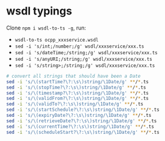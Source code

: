 # wsdl typings

Clone `npm i wsdl-to-ts -g`, run:
- `wsdl-to-ts ocpp_xxxservice.wsdl`
- `sed -i 's/int;/number;/g' wsdl/xxxservice/xxx.ts`
- `sed -i 's/dateTime;/string;/g' wsdl/xxxservice/xxx.ts`
- `sed -i 's/anyURI;/string;/g' wsdl/xxxservice/xxx.ts`
- `sed -i 's/string>;/string;/g' wsdl/xxxservice/xxx.ts`

```bash
# convert all strings that should have been a Date
sed -i 's/\(startTime?\?:\s\)string/\1Date/g' **/*.ts
sed -i 's/\(stopTime?\?:\s\)string/\1Date/g' **/*.ts
sed -i 's/\(timestamp?\?:\s\)string/\1Date/g' **/*.ts
sed -i 's/\(validFrom?\?:\s\)string/\1Date/g' **/*.ts
sed -i 's/\(validTo?\?:\s\)string/\1Date/g' **/*.ts
sed -i 's/\(startSchedule?\?:\s\)string/\1Date/g' **/*.ts
sed -i 's/\(expiryDate?\?:\s\)string/\1Date/g' **/*.ts
sed -i 's/\(retrieveDate?\?:\s\)string/\1Date/g' **/*.ts
sed -i 's/\(currentTime?\?:\s\)string/\1Date/g' **/*.ts
sed -i 's/\(scheduleStart?\?:\s\)string/\1Date/g' **/*.ts
```